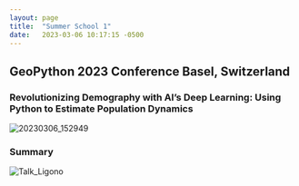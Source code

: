 ```yaml
---
layout: page
title:  "Summer School 1"
date:   2023-03-06 10:17:15 -0500
---
```



## GeoPython 2023 Conference Basel, Switzerland
### Revolutionizing Demography with AI’s Deep Learning: Using Python to Estimate Population Dynamics

![20230306_152949](https://github.com/lisahligono/GeoPython2023/assets/72496335/e10df81f-5b23-4066-9aec-583df9846296)

### Summary

![Talk_Ligono](https://github.com/lisahligono/GeoPython2023/assets/72496335/71c6c5e1-fd63-4b47-b78a-487785512abd)
